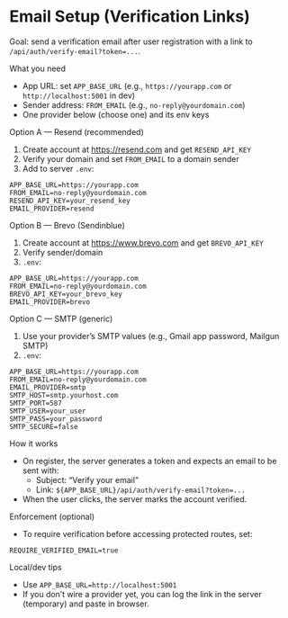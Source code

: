 # Email Setup (Verification Links)

Goal: send a verification email after user registration with a link to `/api/auth/verify-email?token=...`.

What you need
- App URL: set `APP_BASE_URL` (e.g., `https://yourapp.com` or `http://localhost:5001` in dev)
- Sender address: `FROM_EMAIL` (e.g., `no-reply@yourdomain.com`)
- One provider below (choose one) and its env keys

Option A — Resend (recommended)
1) Create account at https://resend.com and get `RESEND_API_KEY`
2) Verify your domain and set `FROM_EMAIL` to a domain sender
3) Add to server `.env`:
```
APP_BASE_URL=https://yourapp.com
FROM_EMAIL=no-reply@yourdomain.com
RESEND_API_KEY=your_resend_key
EMAIL_PROVIDER=resend
```

Option B — Brevo (Sendinblue)
1) Create account at https://www.brevo.com and get `BREVO_API_KEY`
2) Verify sender/domain
3) `.env`:
```
APP_BASE_URL=https://yourapp.com
FROM_EMAIL=no-reply@yourdomain.com
BREVO_API_KEY=your_brevo_key
EMAIL_PROVIDER=brevo
```

Option C — SMTP (generic)
1) Use your provider’s SMTP values (e.g., Gmail app password, Mailgun SMTP)
2) `.env`:
```
APP_BASE_URL=https://yourapp.com
FROM_EMAIL=no-reply@yourdomain.com
EMAIL_PROVIDER=smtp
SMTP_HOST=smtp.yourhost.com
SMTP_PORT=587
SMTP_USER=your_user
SMTP_PASS=your_password
SMTP_SECURE=false
```

How it works
- On register, the server generates a token and expects an email to be sent with:
  - Subject: “Verify your email”
  - Link: `${APP_BASE_URL}/api/auth/verify-email?token=...`
- When the user clicks, the server marks the account verified.

Enforcement (optional)
- To require verification before accessing protected routes, set:
```
REQUIRE_VERIFIED_EMAIL=true
```

Local/dev tips
- Use `APP_BASE_URL=http://localhost:5001`
- If you don’t wire a provider yet, you can log the link in the server (temporary) and paste in browser.


